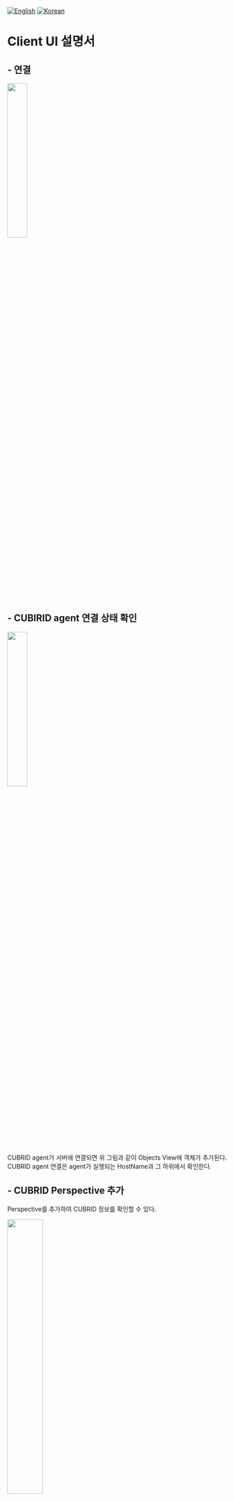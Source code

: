 [![English](https://img.shields.io/badge/language-English-orange.svg)](client_guide.md) [![Korean](https://img.shields.io/badge/language-Korean-blue.svg)](client_guide_KR.md)
# Client UI 설명서

## **- 연결**

<img src="images/guide/ui_g_1.png"  width="30%" height="30%"/>

## **- CUBIRID agent 연결 상태 확인**

<img src="images/guide/ui_g_2.png"  width="30%" height="30%"/>

CUBRID agent가 서버에 연결되면 위 그림과 같이 Objects View에 객체가 추가된다.
CUBRID agent 연결은 agent가 실행되는 HostName과 그 하위에서 확인한다.

## **- CUBRID Perspective 추가**

Perspective를 추가하여 CUBRID 정보를 확인할 수 있다.

<img src="images/guide/ui_g_3.png"  width="40%" height="40%"/>

* 초기 화면

<img src="images/guide/ui_g_4.png"  width="80%" height="80%"/>


## **- View 추가**

* ObjectView에서 Cubrid Object를 선택한 후 컨텍스트 메뉴와 메인메뉴(Object)를 통해
초기 Perspective에 더 많은 View를 추가할 수 있다.

<img src="images/guide/ui_g_va_1.png"  width="50%" height="50%"/>
<img src="images/guide/ui_g_va_2.png"  width="50%" height="50%"/>
<img src="images/guide/ui_g_va_3.png"  width="50%" height="50%"/>


* 각 View에서는 컨텍스트 메뉴를 통해 선택이 고정되어 있는 DB와 모니터링 항목이 있는 View가 추가된다.
* DB, 모니터링 항목에 선택은 고정되어 재기동해도 유지 된다.

<img src="images/guide/ui_g_vi_4_add.png"  width="50%" height="50%"/>


## **- View 정보**

### **1) Server Info**

<img src="images/guide/ui_g_vi_1.png"  width="50%" height="50%"/>

CMS(CUBRID Manager Server 이하 CMS)에 연결된 CUBRID DB 정보, DB 내 CPU 사용량, ACTIVE SESSION,
LOCK WAIT SESSIONS 정보가 표시되며 View는 닫을 수 없으며 최소화만 할 수 있다.

```
* CPU(%) : DB에 CPU 사용량. 
* ACTIVE SESSION : 
각 DB에 연결된 Active TranList의 합계. (gettransactioninfo)
* LOCK WAIT SESSIONS : 각 DB에서 wait_for_lock_holder가 (-1)이 아닌 TranList의 합계. (gettransactioninfo)
```

### **2) SingleRealTimeMultiView**

<img src="images/guide/ui_g_vi_2.png"  width="50%" height="50%"/>

DB 정보와 브로커 정보 중 하나의 항목을 그래프로 표시하는 View이다.

#### **-모니터링 항목 리스트-**

1. ServerInfo 정보와 동일한 정보

```
  * Cpu Usage : DB에 CPU 사용량.
  * Active Sessions : Active TranList의 합계.  
  * Lock Wait Sessions : 각 DB에서 wait_for_lock_holder가 (-1)이 아닌 TranList의 합계.
```

2. StatDump 정보 목록 (CUBRID statdump util을 통해 확인할 수 있는 숫자 값)
```
Data Page IO Writes
Data Page IO Reads
Data Page Fetches
Data Page Dirties
Data Buffer Hit Ratio
Query Sscans
Sort IO Page
Sort Data Page
```

3. plandump 정보(CUBRID plandump util을 통해)
```
XASL Plan Hit Rate (%) : plandump에 XASL 캐시에서 Lookups value를 Hits value으로 나눈다.
Filter Predicate Hit Rate (%) : plandump Filter Predicate Cache 에서 Lookups value를 EntryHists value 나눈다.
```

4. 브로커 정보에 리스트
```
Transaction Per 5 Second : 브로커 상태 정보의 TPS를  5초 동안의 누적한 데이터.
Query Per 5 Second : 브로커 상태 정보의 QPS를  5초 동안의 누적한 데이터.
Error Query Per 5 Second : 브로커 상태 정보의 Error 질의를 5초 동안의 누적한 데이터.

```

#### **SingleRealTimeMultiView의 컨텍스트 메뉴를 통해 실시간 및 과거데이터 보기**

<img src="images/guide/ui_g_vi_4_add.png"  width="50%" height="50%"/>

실시간 view 및 과거 view를 추가하여 실시간 데이터 또는 과거 데이터를 확인할 수 있다.

1. 실시간을 위한 Viewer : 
CMS(CUBRID Manager Server)에서 5초마다 보낸 실시간 정보.

[view를 추가하기 위한 팝업]

<img src="images/guide/ui_g_vi_5_real1.png"  width="50%" height="50%"/>


[결과]

<img src="images/guide/ui_g_vi_5_real2.png"  width="50%" height="50%"/>

2. 과거을 위한 Viewer – 하루미만 :하루 미만으로 설정하고 실시간 정보 표시 기간 데이터를 그래프로 표시한다.

[view를 추가하기 위한 팝업]

<img src="images/guide/ui_g_vi_6_spast1.png"  width="50%" height="50%"/>


[결과]

<img src="images/guide/ui_g_vi_6_spast2.png"  width="50%" height="50%"/>

3.과거을 위한 Viewer – 하루 이상 : 
하루 이상으로 설정하고 실시간 정보를 누적하여 기간 데이터를 그래프로 표시한다.

[view를 추가하기 위한 팝업]

<img src="images/guide/ui_g_vi_7_lpast1.png"  width="50%" height="50%"/>


[결과]

<img src="images/guide/ui_g_vi_7_lpast2.png"  width="50%" height="50%"/>


### **3) DB Space Info**
DB별 볼륨 용량 정보를 보여주는 View.

<img src="images/guide/ui_g_vi_8_space.png"  width="50%" height="50%"/>

### **4) Long Transaction List**

3초 이상 시간이 초과된 트랜잭션 정보는 View에 생성되어 업데이트된다.
동일한 SQL 텍스트라도 호스트, pid, 사용자, 프로그램이 다르면 다른 트랜잭션이다.
MaxList는 변경이 가능하며 10부터 1000까지 데이터를 확인할 수 있다.

<img src="images/guide/ui_g_vi_9_transaction.png"  width="50%" height="50%"/>